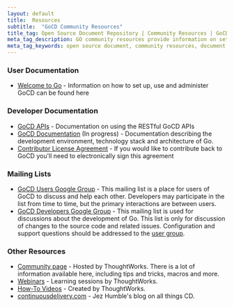 ```yaml
---
layout: default
title:  Resources
subtitle:  "GoCD Community Resources"
title_tag: Open Source Document Repository | Community Resources | GoCD
meta_tag_description: GO community resources provide information on set up, software help documentation, mailing list and other resources
meta_tag_keywords: open source document, community resources, document repository, continuous delivery, go
---
```


### User Documentation

- <a href=http://www.go.cd/documentation/user/current/>Welcome to Go</a> - Information on how to set up, use and administer GoCD can be found here

### Developer Documentation

- <a href="http://www.go.cd/documentation/user/current/api/go_api.html">GoCD APIs</a> - Documentation on using the RESTful GoCD APIs
- <a href="http://www.go.cd/documentation/developer">GoCD Documentation</a> (In progress) - Documentation describing the development environment, technology stack and architecture of Go.
- <a href="/contribute/cla.html">Contributor License Agreement</a> - If you would like to contribute back to GoCD you'll need to electronically sign this agreement

### Mailing Lists

- <a href="https://groups.google.com/forum/#!forum/go-cd">GoCD Users Google Group</a> - This mailing list is a place for users of GoCD to discuss and help each other. Developers may participate in the list from time to time, but the primary interactions are between users.
- <a href="https://groups.google.com/forum/#!forum/go-cd-dev">GoCD Developers Google Group</a> - This mailing list is used for discussions about the development of Go. This list is only for discussion of changes to the source code and related issues. Configuration and support questions should be addressed to the <a href="https://groups.google.com/forum/#!forum/go-cd">user group</a>.


### Other Resources
- <a href="http://support.thoughtworks.com/categories/20002778-Go-Community-Support">Community page</a> - Hosted by ThoughtWorks. There is a lot of information available here, including tips and tricks, macros and more.
- <a href="http://www.thoughtworks.com/products/go-continuous-delivery/resources">Webinars</a> - Learning sessions by ThoughtWorks.
- <a href="http://www.thoughtworks.com/products/go-continuous-delivery/resources#Videos">How-To Videos</a> - Created by ThoughtWorks.
- <a href="http://continuousdelivery.com/">continuousdelivery.com</a> - Jez Humble's blog on all things CD.
